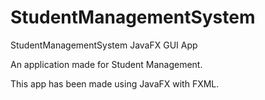 # StudentManagementSystem
StudentManagementSystem JavaFX GUI App

An application made for Student Management.

This app has been made using JavaFX with FXML.
